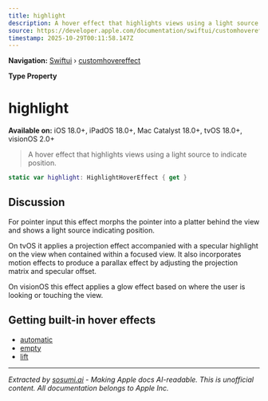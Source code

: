 ```yaml
---
title: highlight
description: A hover effect that highlights views using a light source to indicate position.
source: https://developer.apple.com/documentation/swiftui/customhovereffect/highlight
timestamp: 2025-10-29T00:11:58.147Z
---
```


**Navigation:** [Swiftui](/documentation/swiftui) › [customhovereffect](/documentation/swiftui/customhovereffect)

**Type Property**

# highlight

**Available on:** iOS 18.0+, iPadOS 18.0+, Mac Catalyst 18.0+, tvOS 18.0+, visionOS 2.0+

> A hover effect that highlights views using a light source to indicate position.

```swift
static var highlight: HighlightHoverEffect { get }
```

## Discussion

For pointer input this effect morphs the pointer into a platter behind the view and shows a light source indicating position.

On tvOS it applies a projection effect accompanied with a specular highlight on the view when contained within a focused view. It also incorporates motion effects to produce a parallax effect by adjusting the projection matrix and specular offset.

On visionOS this effect applies a glow effect based on where the user is looking or touching the view.

## Getting built-in hover effects

- [automatic](/documentation/swiftui/customhovereffect/automatic)
- [empty](/documentation/swiftui/customhovereffect/empty)
- [lift](/documentation/swiftui/customhovereffect/lift)

---

*Extracted by [sosumi.ai](https://sosumi.ai) - Making Apple docs AI-readable.*
*This is unofficial content. All documentation belongs to Apple Inc.*
